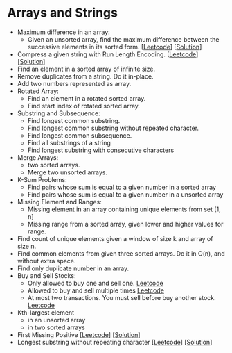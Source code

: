 # Arrays and Strings

* Maximum difference in an array:
    * Given an unsorted array, find the maximum difference between the successive elements in its sorted form. [[Leetcode](https://leetcode.com/problems/maximum-gap/)] [[Solution](https://github.com/dileeppandey/hello-interview/blob/master/Arrays%20and%20Strings/MaximumGap.py)]
* Compress a given string with Run Length Encoding. [[Leetcode](https://leetcode.com/problems/string-compression/)][[Solution](https://github.com/dileeppandey/hello-interview/blob/master/Arrays%20and%20Strings/StringCompression.py)]
* Find an element in a sorted array of infinite size.
* Remove duplicates from a string. Do it in-place.
* Add two numbers represented as array.
* Rotated Array:
    * Find an element in a rotated sorted array.
    * Find start index of rotated sorted array.
* Substring and Subsequence:
    * Find longest common substring.
    * Find longest common substring without repeated character.
    * Find longest common subsequence.
    * Find all substrings of a string
    * Find longest substring with consecutive characters
* Merge Arrays:
    * two sorted arrays.
    * Merge two unsorted arrays.
* K-Sum Problems:
    * Find pairs whose sum is equal to a given number in a sorted array
    * Find pairs whose sum is equal to a given number in a unsorted array
* Missing Element and Ranges:
    * Missing element in an array containing unique elements from set [1, n]
    * Missing range from a sorted array, given lower and higher values for range.
* Find count of unique elements given a window of size k and array of size n.
* Find common elements from given three sorted arrays. Do it in O(n), and without extra space.
* Find only duplicate number in an array.
* Buy and Sell Stocks:
    * Only allowed to buy one and sell one. [Leetcode](https://leetcode.com/problems/best-time-to-buy-and-sell-stock/)
    * Allowed to buy and sell multiple times [Leetcode](https://leetcode.com/problems/best-time-to-buy-and-sell-stock-ii/)
    * At most two transactions. You must sell before buy another stock. [Leetcode](https://leetcode.com/problems/best-time-to-buy-and-sell-stock-iii/)
* Kth-largest element 
    * in an unsorted array
    * in two sorted arrays
* First  Missing Positive [[Leetcode](https://leetcode.com/problems/first-missing-positive/)] [[Solution](https://github.com/dileeppandey/hello-interview/blob/master/Arrays%20and%20Strings/FirstMissingPositive.py)] 
* Longest substring without repeating character [[Leetcode](https://leetcode.com/problems/longest-substring-without-repeating-characters)] [[Solution]()]
